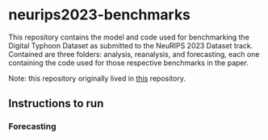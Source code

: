 # neurips2023-benchmarks

This repository contains the model and code used for benchmarking the Digital Typhoon Dataset as submitted to the NeuRIPS 2023 Dataset track. Contained are three folders: analysis, reanalysis, and forecasting, each one containing the code used for those respective benchmarks in the paper. 

Note: this repository originally lived in [this](https://github.com/jared-hwang/DigitalTyphoonModels) repository.


## Instructions to run

### Forecasting

